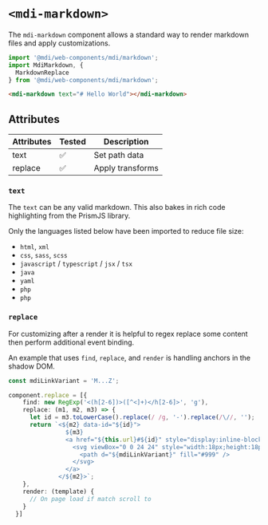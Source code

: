 # `<mdi-markdown>`

The `mdi-markdown` component allows a standard way to render markdown files and apply customizations.

```typescript
import '@mdi/web-components/mdi/markdown';
import MdiMarkdown, {
  MarkdownReplace
} from '@mdi/web-components/mdi/markdown';
```

```html
<mdi-markdown text="# Hello World"></mdi-markdown>
```

## Attributes

| Attributes | Tested   | Description |
| ---------- | -------- | ----------- |
| text       | &#x2705; | Set path data |
| replace    | &#x2705; | Apply transforms |

### `text`

The `text` can be any valid markdown. This also bakes in rich code highlighting from the PrismJS library.

Only the languages listed below have been imported to reduce file size:

- `html`, `xml`
- `css`, `sass`, `scss`
- `javascript` / `typescript` / `jsx` / `tsx`
- `java`
- `yaml`
- `php`
- `php`

### `replace`

For customizing after a render it is helpful to regex replace some content then perform additional event binding.

An example that uses `find`, `replace`, and `render` is handling anchors in the shadow DOM.

```typescript
const mdiLinkVariant = 'M...Z';

component.replace = [{
    find: new RegExp('<(h[2-6])>([^<]+)</h[2-6]>', 'g'),
    replace: (m1, m2, m3) => {
      let id = m3.toLowerCase().replace(/ /g, '-').replace(/\//, '');
      return `<${m2} data-id="${id}">
                ${m3}
                <a href="${this.url}#${id}" style="display:inline-block;vertical-align:middle;">
                  <svg viewBox="0 0 24 24" style="width:18px;height:18px;">
                    <path d="${mdiLinkVariant}" fill="#999" />
                  </svg>
                </a>
              </${m2}>`;
    },
    render: (template) {
      // On page load if match scroll to
    }
  }]
  ```